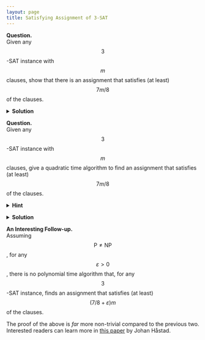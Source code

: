 ```yaml
---
layout: page
title: Satisfying Assignment of 3-SAT
---
```


<script src="https://polyfill.io/v3/polyfill.min.js?features=es6"></script>
<script id="MathJax-script" async
      src="https://cdn.jsdelivr.net/npm/mathjax@3/es5/tex-mml-chtml.js">
</script>

**Question.**    
Given any $$3$$-SAT instance with $$m$$ clauses, show that there is an assignment that satisfies (at least) $$7m/8$$ of the clauses.


<details>
	<summary> <b>Solution</b> </summary>

Let \(X\) be a uniform random variable on the set of possible assignments. Consider the random variable \(f(X)\), where for any model \(m\), \(f(m)\) represents the number of true clauses under it.    
The probability of a particular clause being true under an assignment chosen from \(X\) is \(7/8\). The linearity of expectation implies that the expectation of \(f(X)\) is \(7m/8\). The required follows.

</details>

<p></p>
<p></p>

**Question.**    
Given any $$3$$-SAT instance with $$m$$ clauses, give a quadratic time algorithm to find an assignment that satisfies (at least) $$7m/8$$ of the clauses.

<details>
	<summary> <b>Hint</b> </summary>

Try splitting into cases and using the above result.
</details>

<p></p>


<details>
	<summary> <b>Solution</b> </summary>

Let \(x_1\) be a variable in the formula. Consider \(\mathbb{E}[f(X)\mid x_1 = 0]\) and \(\mathbb{E}[f(X)\mid x_1 = 1]\). Since the arithmetic mean of the two is at least \(7m/8\), one of the two must be at least \(7m/8\). Further, both of them can be computed quite easily. We then recurse on the corresponding smaller subproblem. The required follows.
</details>

<p></p>

**An Interesting Follow-up.**    
Assuming $$\mathsf{P}\neq\mathsf{NP}$$, for any $$\varepsilon>0$$, there is no polynomial time algorithm that, for any $$3$$-SAT instance, finds an assignment that satisfies (at least) $$(7/8 + \varepsilon)m$$ of the clauses.

The proof of the above is _far_ more non-trivial compared to the previous two. Interested readers can learn more in [this paper](https://citeseerx.ist.psu.edu/viewdoc/download?doi=10.1.1.16.5701&rep=rep1&type=pdf) by Johan Håstad.
